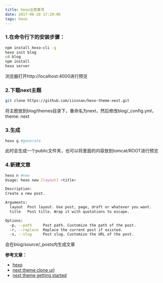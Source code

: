 ```yaml
---
title: hexo注意事项
date: 2017-06-28 17:29:06
tags: hexo
---
```


### 1.在命令行下的安装步骤：

``` bash
npm install hexo-cli -g
hexo init blog
cd blog
npm install
hexo server
```

浏览器打开http://localhost:4000进行预览

### 2.下载next主题

``` bash
git clone https://github.com/iissnan/hexo-theme-next.git
```

将主题放到blog/themes目录下，重命名为next，然后修改blog/_config.yml，theme: next

### 3.生成

``` bash
hexo g #generate  
```

此时会生成一个public文件夹，也可以将里面的内容放到tomcat/ROOT进行预览

### 4.新建文章

``` bash
hexo n #new  
Usage: hexo new [layout] <title>

Description:
Create a new post.

Arguments:
  layout  Post layout. Use post, page, draft or whatever you want.
  title   Post title. Wrap it with quotations to escape.

Options:
  -p, --path     Post path. Customize the path of the post.
  -r, --replace  Replace the current post if existed.
  -s, --slug     Post slug. Customize the URL of the post.  
```

会在blog/source/_posts内生成文章

**参考文章：**

* [hexo][1]
* [next theme clone url][2]
* [next theme getting started][3]


[1]: https://hexo.io/
[2]: https://github.com/iissnan/hexo-theme-next
[3]: http://theme-next.iissnan.com/getting-started.html